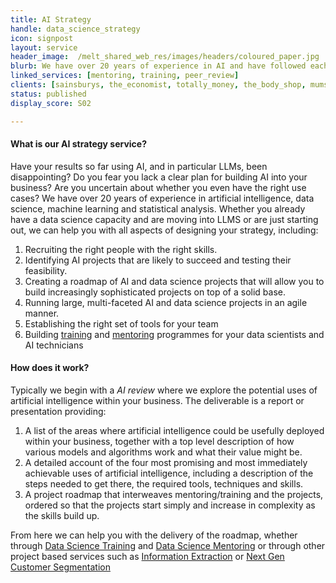 ```yaml
---
title: AI Strategy
handle: data_science_strategy
icon: signpost
layout: service
header_image:  /melt_shared_web_res/images/headers/coloured_paper.jpg
blurb: We have over 20 years of experience in AI and have followed each step of its development. We can help you get started or take you to the next level.
linked_services: [mentoring, training, peer_review]
clients: [sainsburys, the_economist, totally_money, the_body_shop, mumsnet, net_a_porter, direct_line_group, dentsu_aegis_network, beauhurst, youth_access, benefex]
status: published
display_score: S02

---
```


#### What is our AI strategy service?

Have your results so far using AI, and in particular LLMs, been disappointing? Do you fear you lack a clear plan for building AI into your business? Are you uncertain about whether you even have the right use cases? We have over 20 years of experience in artificial intelligence, data science, machine learning and statistical analysis. Whether you already have a data science capacity and are moving into LLMS or are just starting out, we can help you with all aspects of designing your strategy, including:

1. Recruiting the right people with the right skills.
2. Identifying AI projects that are likely to succeed and testing their feasibility.
3. Creating a roadmap of AI and data science projects that will allow you to build increasingly sophisticated projects on top of a solid base.
4. Running large, multi-faceted AI and data science projects in an agile manner.
5. Establishing the right set of tools for your team
6. Building [training](/services/training) and [mentoring](/services/mentoring) programmes for your data scientists and AI technicians


#### How does it work?

Typically we begin with a *AI review* where we explore the potential uses of artificial intelligence within your business. The deliverable is a report or presentation providing:

1. A list of the areas where artificial intelligence could be usefully deployed within your business, together with a top level description of how various models and algorithms work and what their value might be.
2. A detailed account of the four most promising and most immediately achievable uses of artificial intelligence, including a description of the steps needed to get there, the required tools, techniques and skills.
3. A project roadmap that interweaves mentoring/training and the projects, ordered so that the projects start simply and increase in complexity as the skills build up.

From here we can help you with the delivery of the roadmap, whether through [Data Science Training](/services/training) and [Data Science Mentoring](/services/mentoring) or through other project based services such as [Information Extraction](/services/information_extraction) or [Next Gen Customer Segmentation](/services/customer_segmentation)

